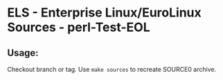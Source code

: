 # ELS - Enterprise Linux/EuroLinux Sources - perl-Test-EOL
 
## Usage:
  Checkout branch or tag. Use `make sources` to recreate  SOURCE0 archive.
